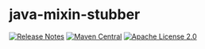 # java-mixin-stubber
[![Release Notes](https://img.shields.io/github/release/LolHens/java-mixin-stubber.svg?maxAge=3600)](https://github.com/LolHens/java-mixin-stubber/releases/latest)
[![Maven Central](https://img.shields.io/maven-central/v/de.lolhens/java-mixin-stubber)](https://search.maven.org/artifact/de.lolhens/java-mixin-stubber)
[![Apache License 2.0](https://img.shields.io/github/license/LolHens/java-mixin-stubber.svg?maxAge=3600)](https://www.apache.org/licenses/LICENSE-2.0)
